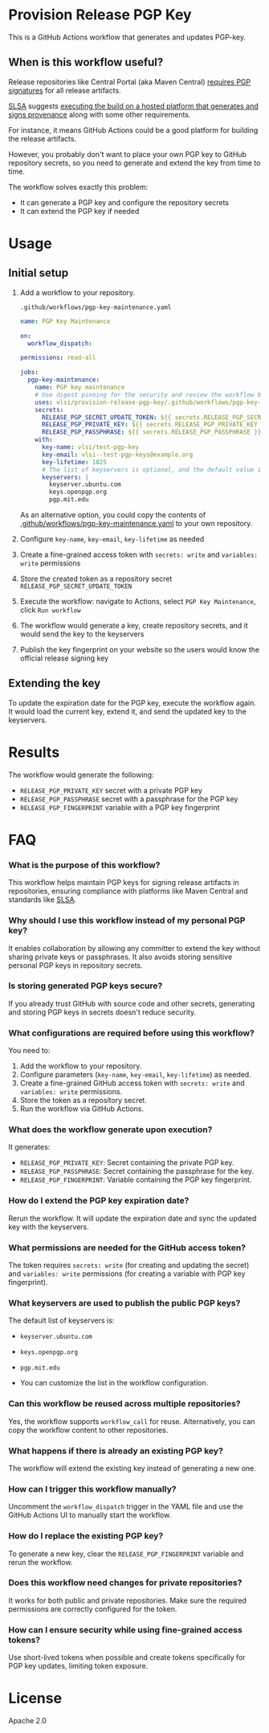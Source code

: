 # Provision Release PGP Key

This is a GitHub Actions workflow that generates and updates PGP-key.

## When is this workflow useful?

Release repositories like Central Portal (aka Maven Central) [requires PGP signatures](https://central.sonatype.org/publish/requirements/gpg/)
for all release artifacts.

[SLSA](https://slsa.dev/) suggests [executing the build on a hosted platform that generates and signs provenance](https://slsa.dev/how-to/get-started#slsa-3)
along with some other requirements.

For instance, it means GitHub Actions could be a good platform for building the release artifacts.

However, you probably don't want to place your own PGP key to GitHub repository secrets, so you need to generate and extend the key from time to time.

The workflow solves exactly this problem:
* It can generate a PGP key and configure the repository secrets
* It can extend the PGP key if needed

# Usage

## Initial setup

1. Add a workflow to your repository.

    `.github/workflows/pgp-key-maintenance.yaml`

    ```yaml
    name: PGP Key Maintenance

    on:
      workflow_dispatch:

    permissions: read-all

    jobs:
      pgp-key-maintenance:
        name: PGP key maintenance
        # Use digest pinning for the security and review the workflow before updating the pin
        uses: vlsi/provision-release-pgp-key/.github/workflows/pgp-key-maintenance.yaml@e25e2522533ee5ad5b6f9222a0adbadff7249d4d # v1
        secrets:
          RELEASE_PGP_SECRET_UPDATE_TOKEN: ${{ secrets.RELEASE_PGP_SECRET_UPDATE_TOKEN }}
          RELEASE_PGP_PRIVATE_KEY: ${{ secrets.RELEASE_PGP_PRIVATE_KEY }}
          RELEASE_PGP_PASSPHRASE: ${{ secrets.RELEASE_PGP_PASSPHRASE }}
        with:
          key-name: vlsi/test-pgp-key
          key-email: vlsi--test-pgp-keys@example.org
          key-lifetime: 1825
          # The list of keyservers is optional, and the default value is shown below
          keyservers: |
            keyserver.ubuntu.com
            keys.openpgp.org
            pgp.mit.edu
    ```

    As an alternative option, you could copy the contents of [.github/workflows/pgp-key-maintenance.yaml](.github/workflows/pgp-key-maintenance.yaml)
to your own repository.

2. Configure `key-name`, `key-email`, `key-lifetime` as needed
3. Create a fine-grained access token with `secrets: write` and `variables: write` permissions
4. Store the created token as a repository secret `RELEASE_PGP_SECRET_UPDATE_TOKEN`
5. Execute the workflow: navigate to Actions, select `PGP Key Maintenance`, click `Run workflow`
6. The workflow would generate a key, create repository secrets, and it would send the key to the keyservers
7. Publish the key fingerprint on your website so the users would know the official release signing key

## Extending the key

To update the expiration date for the PGP key, execute the workflow again.
It would load the current key, extend it, and send the updated key to the keyservers.

# Results

The workflow would generate the following:
* `RELEASE_PGP_PRIVATE_KEY` secret with a private PGP key
* `RELEASE_PGP_PASSPHRASE` secret with a passphrase for the PGP key
* `RELEASE_PGP_FINGERPRINT` variable with a PGP key fingerprint

# FAQ

### What is the purpose of this workflow?
This workflow helps maintain PGP keys for signing release artifacts in repositories, ensuring compliance with platforms like Maven Central and standards like [SLSA](https://slsa.dev/).

### Why should I use this workflow instead of my personal PGP key?
It enables collaboration by allowing any committer to extend the key without sharing private keys or passphrases. It also avoids storing sensitive personal PGP keys in repository secrets.

### Is storing generated PGP keys secure?
If you already trust GitHub with source code and other secrets, generating and storing PGP keys in secrets doesn't reduce security.

### What configurations are required before using this workflow?
You need to:
1. Add the workflow to your repository.
2. Configure parameters (`key-name`, `key-email`, `key-lifetime`) as needed.
3. Create a fine-grained GitHub access token with `secrets: write` and `variables: write` permissions.
4. Store the token as a repository secret.
5. Run the workflow via GitHub Actions.

### What does the workflow generate upon execution?
It generates:
- `RELEASE_PGP_PRIVATE_KEY`: Secret containing the private PGP key.
- `RELEASE_PGP_PASSPHRASE`: Secret containing the passphrase for the key.
- `RELEASE_PGP_FINGERPRINT`: Variable containing the PGP key fingerprint.

### How do I extend the PGP key expiration date?
Rerun the workflow. It will update the expiration date and sync the updated key with the keyservers.

### What permissions are needed for the GitHub access token?
The token requires `secrets: write` (for creating and updating the secret) and `variables: write` permissions (for creating
a variable with PGP key fingerprint).

### What keyservers are used to publish the public PGP keys?
The default list of keyservers is:
- `keyserver.ubuntu.com`
- `keys.openpgp.org`
- `pgp.mit.edu`

- You can customize the list in the workflow configuration.

### Can this workflow be reused across multiple repositories?
Yes, the workflow supports `workflow_call` for reuse. Alternatively, you can copy the workflow content to other repositories.

### What happens if there is already an existing PGP key?
The workflow will extend the existing key instead of generating a new one.

### How can I trigger this workflow manually?
Uncomment the `workflow_dispatch` trigger in the YAML file and use the GitHub Actions UI to manually start the workflow.

### How do I replace the existing PGP key?
To generate a new key, clear the `RELEASE_PGP_FINGERPRINT` variable and rerun the workflow.

### Does this workflow need changes for private repositories?
It works for both public and private repositories. Make sure the required permissions are correctly configured for the token.

### How can I ensure security while using fine-grained access tokens?
Use short-lived tokens when possible and create tokens specifically for PGP key updates, limiting token exposure.

# License

Apache 2.0
